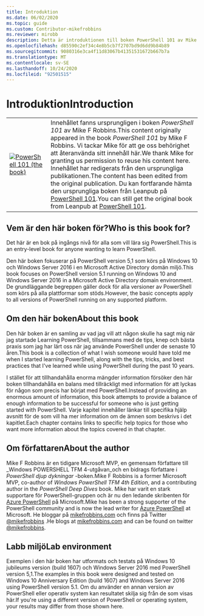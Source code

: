 ```yaml
---
title: Introduktion
ms.date: 06/02/2020
ms.topic: guide
ms.custom: Contributor-mikefrobbins
ms.reviewer: mirobb
description: Detta är introduktionen till boken PowerShell 101 av Mike F. Robbins.
ms.openlocfilehash: d85590c2ef34c4e8b5cb7f2707bd9d6dd9b84b89
ms.sourcegitcommit: 9080316e3ca4f11d83067b41351531672b667b7a
ms.translationtype: MT
ms.contentlocale: sv-SE
ms.lasthandoff: 10/24/2020
ms.locfileid: "92501515"
---
```

# <a name="introduction"></a><span data-ttu-id="8855e-103">Introduktion</span><span class="sxs-lookup"><span data-stu-id="8855e-103">Introduction</span></span>

<table>
  <tr><td>
  <a href="https://leanpub.com/powershell101">
  <img src="media/powershell101-150x194.png" alt="PowerShell 101 (the book)" />
  </a>
  </td>
  <td colspan=2>
<span data-ttu-id="8855e-104">Innehållet fanns ursprungligen i boken <em>PowerShell 101</em> av Mike F Robbins.</span><span class="sxs-lookup"><span data-stu-id="8855e-104">This content originally appeared in the book <em>PowerShell 101</em> by Mike F Robbins.</span></span> <span data-ttu-id="8855e-105">Vi tackar Mike för att ge oss behörighet att återanvända sitt innehåll här.</span><span class="sxs-lookup"><span data-stu-id="8855e-105">We thank Mike for granting us permission to reuse his content here.</span></span> <span data-ttu-id="8855e-106">Innehållet har redigerats från den ursprungliga publikationen.</span><span class="sxs-lookup"><span data-stu-id="8855e-106">The content has been edited from the original publication.</span></span> <span data-ttu-id="8855e-107">Du kan fortfarande hämta den ursprungliga boken från Leanpub på <a href="https://leanpub.com/powershell101">PowerShell 101</a>.</span><span class="sxs-lookup"><span data-stu-id="8855e-107">You can still get the original book from Leanpub at <a href="https://leanpub.com/powershell101">PowerShell 101</a>.</span></span>
  </td></tr>
</table>

## <a name="who-is-this-book-for"></a><span data-ttu-id="8855e-108">Vem är den här boken för?</span><span class="sxs-lookup"><span data-stu-id="8855e-108">Who is this book for?</span></span>

<span data-ttu-id="8855e-109">Det här är en bok på ingångs nivå för alla som vill lära sig PowerShell.</span><span class="sxs-lookup"><span data-stu-id="8855e-109">This is an entry-level book for anyone wanting to learn PowerShell.</span></span>

<span data-ttu-id="8855e-110">Den här boken fokuserar på PowerShell version 5,1 som körs på Windows 10 och Windows Server 2016 i en Microsoft Active Directory domän miljö.</span><span class="sxs-lookup"><span data-stu-id="8855e-110">This book focuses on PowerShell version 5.1 running on Windows 10 and Windows Server 2016 in a Microsoft Active Directory domain environment.</span></span> <span data-ttu-id="8855e-111">De grundläggande begreppen gäller dock för alla versioner av PowerShell som körs på alla plattformar som stöds.</span><span class="sxs-lookup"><span data-stu-id="8855e-111">However, the basic concepts apply to all versions of PowerShell running on any supported platform.</span></span>

## <a name="about-this-book"></a><span data-ttu-id="8855e-112">Om den här boken</span><span class="sxs-lookup"><span data-stu-id="8855e-112">About this book</span></span>

<span data-ttu-id="8855e-113">Den här boken är en samling av vad jag vill att någon skulle ha sagt mig när jag startade Learning PowerShell, tillsammans med de tips, knep och bästa praxis som jag har lärt oss när jag använde PowerShell under de senaste 10 åren.</span><span class="sxs-lookup"><span data-stu-id="8855e-113">This book is a collection of what I wish someone would have told me when I started learning PowerShell, along with the tips, tricks, and best practices that I've learned while using PowerShell during the past 10 years.</span></span>

<span data-ttu-id="8855e-114">I stället för att tillhandahålla enorma mängder information försöker den här boken tillhandahålla en balans med tillräckligt med information för att lyckas för någon som precis har börjat med PowerShell.</span><span class="sxs-lookup"><span data-stu-id="8855e-114">Instead of providing an enormous amount of information, this book attempts to provide a balance of enough information to be successful for someone who is just getting started with PowerShell.</span></span> <span data-ttu-id="8855e-115">Varje kapitel innehåller länkar till specifika hjälp avsnitt för de som vill ha mer information om de ämnen som beskrivs i det kapitlet.</span><span class="sxs-lookup"><span data-stu-id="8855e-115">Each chapter contains links to specific help topics for those who want more information about the topics covered in that chapter.</span></span>

## <a name="about-the-author"></a><span data-ttu-id="8855e-116">Om författaren</span><span class="sxs-lookup"><span data-stu-id="8855e-116">About the author</span></span>

<span data-ttu-id="8855e-117">Mike F Robbins är en tidigare Microsoft MVP, en gemensam författare till _Windows POWERSHELL TFM 4-utgåvan_och en bidrags författare i _PowerShell djup dykningar_ -boken.</span><span class="sxs-lookup"><span data-stu-id="8855e-117">Mike F Robbins is a former Microsoft MVP, co-author of _Windows PowerShell TFM 4th Edition_, and a contributing author in the _PowerShell Deep Dives_ book.</span></span> <span data-ttu-id="8855e-118">Mike har varit en stark supportare för PowerShell-gruppen och är nu den ledande skribenten för [Azure PowerShell][] på Microsoft.</span><span class="sxs-lookup"><span data-stu-id="8855e-118">Mike has been a strong supporter of the PowerShell community and is now the lead writer for [Azure PowerShell][] at Microsoft.</span></span> <span data-ttu-id="8855e-119">He bloggar på [mikefrobbins.com][] och finns på Twitter [@mikefrobbins][] .</span><span class="sxs-lookup"><span data-stu-id="8855e-119">He blogs at [mikefrobbins.com][] and can be found on twitter [@mikefrobbins][].</span></span>

## <a name="lab-environment"></a><span data-ttu-id="8855e-120">Labb miljö</span><span class="sxs-lookup"><span data-stu-id="8855e-120">Lab environment</span></span>

<span data-ttu-id="8855e-121">Exemplen i den här boken har utformats och testats på Windows 10 jubileums version (build 1607) och Windows Server 2016 med PowerShell version 5,1.</span><span class="sxs-lookup"><span data-stu-id="8855e-121">The examples in this book were designed and tested on Windows 10 Anniversary Edition (build 1607) and Windows Server 2016 using PowerShell version 5.1.</span></span> <span data-ttu-id="8855e-122">Om du använder en annan version av PowerShell eller operativ system kan resultatet skilja sig från de som visas här.</span><span class="sxs-lookup"><span data-stu-id="8855e-122">If you're using a different version of PowerShell or operating system, your results may differ from those shown here.</span></span>

<!-- link references -->
[@mikefrobbins]: https://twitter.com/mikefrobbins
[mikefrobbins.com]: http://mikefrobbins.com/
[PowerShell 101]: https://leanpub.com/powershell101
[Azure PowerShell]: /powershell/azure
